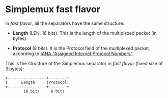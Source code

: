 # Simplemux fast flavor

In *fast flavor*, all the separators have the same structure:

- **Length** (LEN, 16 bits). This is the length of the multiplexed packet (in bytes).

- **Protocol** (8 bits). It is the Protocol field of the multiplexed packet, according to [IANA "Assigned Internet Protocol Numbers"](https://www.iana.org/assignments/protocol-numbers/protocol-numbers.xhtml).

This is the structure of the Simplemux separator in *fast flavor* (fixed size of 3 bytes):
```
+-----------------+--------+
|      Length     |Protocol|
+-----------------+--------+
        16 bits     8 bits
```